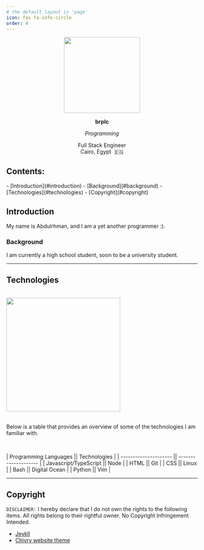 ```yaml
---
# the default layout is 'page'
icon: fas fa-info-circle
order: 4
---
```


<div class="profile-picture"  align="center">
  <img src="https://pbs.twimg.com/profile_images/1655906147537154049/kRpOldKn_400x400.jpg"  height="200px"/>
  <p class="no-print"></p>
  <div>
    <p align="center"><b>brplc</b></p>
    <p align="center" class="no-site"><i>Programming</i></p>
    <p align="center">Full Stack Engineer<br>Cairo, Egypt &nbsp;🇪🇬</p>
  </div>
</div>

<h2>Contents: </h2>
- [Introduction](#introduction)
  - [Background](#background)
- [Technologies](#technologies)
- [Copyright](#copyright)

## Introduction

My name is Abdulrhman, and I am a yet another programmer :).

### Background

I am currently a high school student, soon to be a university student.


------------------------------------------------


## Technologies

<div>
  <br>
  <img src="https://github.com/windwp/windline.nvim/wiki/screenshot/mutli_filetype.gif" width="300px" class="gopher-image">
  <br>
</div>

<br>

Below is a table that provides an overview of some of the technologies I am familiar with.

<br>

| Programming Languages || Technologies         |
| --------------------- || -------------------- |
| Javascript/TypeScript || Node                 |
| HTML                  || Git                  |
| CSS                   || Linux                |
| Bash                  || Digital Ocean        |
| Python                || Vim                  |


------------------------------------------------


## Copyright

`DISCLAIMER:` I hereby declare that I do not own the rights to the following items. All rights belong to their rightful owner. No Copyright Infringement Intended.

- [Jeykll](https://jekyllrb.com/)
- [Chivry website theme](https://github.com/cotes2020/jekyll-theme-chirpy)

